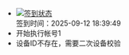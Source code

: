 - [![签到状态](https://github.com/womade/Cloud189-Actions/actions/workflows/main.yml/badge.svg?branch=main)](https://github.com/womade/Cloud189-Actions/actions/workflows/main.yml) <br> 签到时间：2025-09-12 18:39:49
- 开始执行帐号1
- 设备ID不存在，需要二次设备校验
